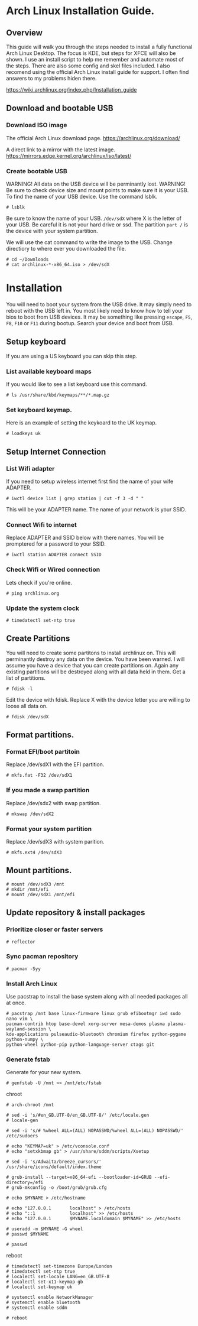 # Arch Linux Installation Guide.
## Overview
This guide will walk you through the steps needed to install a fully functional Arch Linux Desktop.
The focus is KDE, but steps for XFCE will also be shown.
I use an install script to help me remember and automate most of the steps.
There are also some config and skel files included.
I also recomend using the official Arch Linux install guide for support.
I often find answers to my problems hiden there.

https://wiki.archlinux.org/index.php/Installation_guide

## Download and bootable USB
### Download ISO image
The official Arch Linux download page. https://archlinux.org/download/

A direct link to a mirror with the latest image. https://mirrors.edge.kernel.org/archlinux/iso/latest/

### Create bootable USB
WARNING! All data on the USB device will be perminantly lost.
WARNING! Be sure to check device size and mount points to make sure it is your USB.
To find the name of your USB device. Use the command lsblk.

    # lsblk

Be sure to know the name of your USB. `/dev/sdX` where X is the letter of your USB.
Be careful it is not your hard drive or ssd.
The partition `part /` is the device with your system partition.

We will use the cat command to write the image to the USB. Change directiory to where ever you downloaded the file.

    # cd ~/Downloads
    # cat archlinux-*-x86_64.iso > /dev/sdX

# Installation
You will need to boot your system from the USB drive. It may simply need to reboot with the USB left in.
You most likely need to know how to tell your bios to boot from USB devices.
It may be something like pressing `escape`, `F5`, `F8`, `F10` or `F11` during bootup. Search your device and boot from USB.
## Setup keyboard
If you are using a US keyboard you can skip this step.
### List available keyboard maps
If you would like to see a list keyboard use this command.

    # ls /usr/share/kbd/keymaps/**/*.map.gz

### Set keyboard keymap.
Here is an example of setting the keykoard to the UK keymap.

    # loadkeys uk

## Setup Internet Connection
### List Wifi adapter
If you need to setup wireless internet first find the name of your wife ADAPTER.

    # iwctl device list | grep station | cut -f 3 -d " "

This will be your ADAPTER name. The name of your network is your SSID.
### Connect Wifi to internet
Replace ADAPTER and SSID below with there names. You will be promptered for a password to your SSID.

    # iwctl station ADAPTER connect SSID

### Check Wifi or Wired connection
Lets check if you're online.

    # ping archlinux.org

### Update the system clock

    # timedatectl set-ntp true

## Create Partitions
You will need to create some partitons to install archlinux on. This will perminantly destroy any data on the device.
You have been warned. I will assume you have a device that you can create partitions on.
Again any existing partitions will be destroyed along with all data held in them. Get a list of partitions.

    # fdisk -l

Edit the device with fdisk. Replace X with the device letter you are willing to loose all data on.

    # fdisk /dev/sdX

## Format partitions.
### Format EFI/boot partitoin
Replace /dev/sdX1 with the EFI partition.

    # mkfs.fat -F32 /dev/sdX1

### If you made a swap partition
Replace /dev/sdx2 with swap partition.

    # mkswap /dev/sdX2

### Format your system partition
Replace /dev/sdX3 with system parition.

    # mkfs.ext4 /dev/sdX3

## Mount partitions.

    # mount /dev/sdX3 /mnt
    # mkdir /mnt/efi
    # mount /dev/sdX1 /mnt/efi

## Update repository & install packages
### Prioritize closer or faster servers

    # reflector

### Sync pacman repository

    # pacman -Syy

### Install Arch Linux
Use pacstrap to install the base system along with all needed packages all at once.

    # pacstrap /mnt base linux-firmware linux grub efibootmgr iwd sudo nano vim \
    pacman-contrib htop base-devel xorg-server mesa-demos plasma plasma-wayland-session \
    kde-applications pulseaudio-bluetooth chromium firefox python-pygame python-numpy \
    python-wheel python-pip python-language-server ctags git

### Generate fstab
Generate for your new system.

    # genfstab -U /mnt >> /mnt/etc/fstab

chroot

    # arch-chroot /mnt
    
    # sed -i 's/#en_GB.UTF-8/en_GB.UTF-8/' /etc/locale.gen
    # locale-gen

    # sed -i 's/# %wheel ALL=(ALL) NOPASSWD/%wheel ALL=(ALL) NOPASSWD/' /etc/sudoers

    # echo "KEYMAP=uk" > /etc/vconsole.conf
    # echo "setxkbmap gb" > /usr/share/sddm/scripts/Xsetup

    # sed -i 's/Adwaita/breeze_cursors/' /usr/share/icons/default/index.theme

    # grub-install --target=x86_64-efi --bootloader-id=GRUB --efi-directory=/efi
    # grub-mkconfig -o /boot/grub/grub.cfg
    
    # echo $MYNAME > /etc/hostname

    # echo "127.0.0.1       localhost" > /etc/hosts
    # echo "::1             localhost" >> /etc/hosts
    # echo "127.0.0.1       $MYNAME.localdomain $MYNAME" >> /etc/hosts
    
    # useradd -m $MYNAME -G wheel
    # passwd $MYNAME
    
    # passwd
    
reboot

    # timedatectl set-timezone Europe/London
    # timedatectl set-ntp true
    # localectl set-locale LANG=en_GB.UTF-8
    # localectl set-x11-keymap gb
    # localectl set-keymap uk
    
    # systemctl enable NetworkManager
    # systemctl enable bluetooth
    # systemctl enable sddm
    
    # reboot
